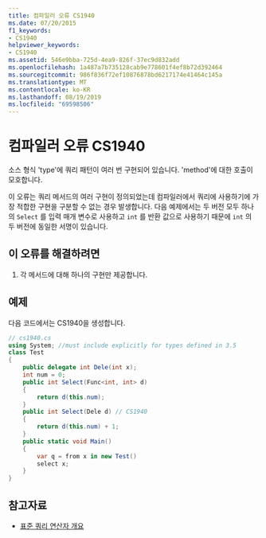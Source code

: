 ```yaml
---
title: 컴파일러 오류 CS1940
ms.date: 07/20/2015
f1_keywords:
- CS1940
helpviewer_keywords:
- CS1940
ms.assetid: 546e9bba-725d-4ea9-826f-37ec9d832add
ms.openlocfilehash: 1a487a7b735128cab9e778601f4ef8b72d392464
ms.sourcegitcommit: 986f836f72ef10876878bd6217174e41464c145a
ms.translationtype: MT
ms.contentlocale: ko-KR
ms.lasthandoff: 08/19/2019
ms.locfileid: "69598506"
---
```

# <a name="compiler-error-cs1940"></a>컴파일러 오류 CS1940
소스 형식 'type'에 쿼리 패턴이 여러 번 구현되어 있습니다. 'method'에 대한 호출이 모호합니다.  
  
 이 오류는 쿼리 메서드의 여러 구현이 정의되었는데 컴파일러에서 쿼리에 사용하기에 가장 적합한 구현을 구분할 수 없는 경우 발생합니다. 다음 예제에서는 두 버전 모두 하나의 `Select` 를 입력 매개 변수로 사용하고 `int` 를 반환 값으로 사용하기 때문에 `int` 의 두 버전에 동일한 서명이 있습니다.  
  
## <a name="to-correct-this-error"></a>이 오류를 해결하려면  
  
1. 각 메서드에 대해 하나의 구현만 제공합니다.  
  
## <a name="example"></a>예제  
 다음 코드에서는 CS1940을 생성합니다.  
  
```csharp  
// cs1940.cs  
using System; //must include explicitly for types defined in 3.5  
class Test  
{  
    public delegate int Dele(int x);  
    int num = 0;  
    public int Select(Func<int, int> d)  
    {  
        return d(this.num);  
    }  
    public int Select(Dele d) // CS1940  
    {  
        return d(this.num) + 1;  
    }  
    public static void Main()  
    {  
        var q = from x in new Test()  
        select x;  
    }  
}  
```  
  
## <a name="see-also"></a>참고자료

- [표준 쿼리 연산자 개요](../programming-guide/concepts/linq/standard-query-operators-overview.md)
